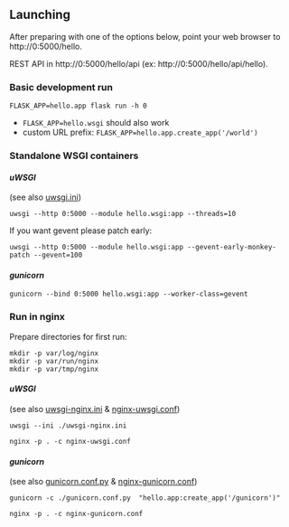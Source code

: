 ## Launching

After preparing with one of the options below, point your web browser to
http://0:5000/hello.

REST API in http://0:5000/hello/api (ex: http://0:5000/hello/api/hello).

### Basic development run

```
FLASK_APP=hello.app flask run -h 0
```

* `FLASK_APP=hello.wsgi` should also work
* custom URL prefix: `FLASK_APP=hello.app.create_app('/world')`

### Standalone WSGI containers

#### *uWSGI*

(see also [uwsgi.ini](uwsgi.ini))

```
uwsgi --http 0:5000 --module hello.wsgi:app --threads=10
```

If you want gevent please patch early:
```
uwsgi --http 0:5000 --module hello.wsgi:app --gevent-early-monkey-patch --gevent=100
```

#### *gunicorn*

```
gunicorn --bind 0:5000 hello.wsgi:app --worker-class=gevent
```

### Run in nginx

Prepare directories for first run:

```
mkdir -p var/log/nginx
mkdir -p var/run/nginx
mkdir -p var/tmp/nginx
```

#### *uWSGI*

(see also [uwsgi-nginx.ini](uwsgi-nginx.ini) & [nginx-uwsgi.conf](nginx-uwsgi.conf))

```
uwsgi --ini ./uwsgi-nginx.ini
```

```
nginx -p . -c nginx-uwsgi.conf
```

#### *gunicorn*

(see also [gunicorn.conf.py](gunicorn.conf.py) & [nginx-gunicorn.conf](nginx-gunicorn.conf))

```
gunicorn -c ./gunicorn.conf.py  "hello.app:create_app('/gunicorn')"
```

```
nginx -p . -c nginx-gunicorn.conf
```
